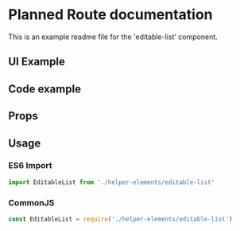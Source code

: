 # Planned Route documentation

This is an example readme file for the 'editable-list' component.

## UI Example

<!-- STORY -->

## Code example

<!-- SOURCE -->

## Props

<!-- PROPS -->

## Usage

### ES6 Import
```js
import EditableList from './helper-elements/editable-list'
```

### CommonJS

```js
const EditableList = require('./helper-elements/editable-list')
